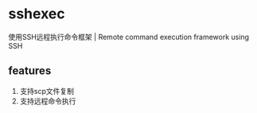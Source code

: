 # sshexec
使用SSH远程执行命令框架 | Remote command execution framework using SSH

## features

1. 支持scp文件复制
2. 支持远程命令执行
